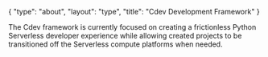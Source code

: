{
    "type": "about",
    "layout": "type",
    "title": "Cdev Development Framework"
}


The Cdev framework is currently focused on creating a frictionless Python Serverless developer experience while allowing created projects to be transitioned off the Serverless compute platforms when needed. 

 
